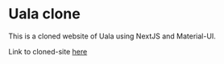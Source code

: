 # Uala clone
This is a cloned website of Uala using NextJS and Material-UI. 

Link to cloned-site [here](https://uala-clone.vercel.app)


